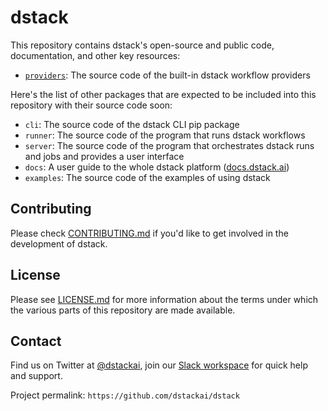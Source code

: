 # dstack

This repository contains dstack's open-source and public code, documentation, and other key resources:

* [`providers`](providers): The source code of the built-in dstack workflow providers

Here's the list of other packages that are expected to be included into this repository with their source code soon:

* `cli`: The source code of the dstack CLI pip package
* `runner`: The source code of the program that runs dstack workflows
* `server`: The source code of the program that orchestrates dstack runs and jobs and provides a user interface
* `docs`: A user guide to the whole dstack platform ([docs.dstack.ai](https://docs.dstack.ai))
* `examples`: The source code of the examples of using dstack

## Contributing

Please check [CONTRIBUTING.md](CONTRIBUTING.md) if you'd like to get involved in the development of dstack.

## License

Please see [LICENSE.md](LICENSE.md) for more information about the terms under which the various parts of this repository are made available.

## Contact

Find us on Twitter at [@dstackai](https://twitter.com/dstackai), join our [Slack workspace](https://join.slack.com/t/dstackai/shared_invite/zt-xdnsytie-D4qU9BvJP8vkbkHXdi6clQ) for quick help and support.

Project permalink: `https://github.com/dstackai/dstack`